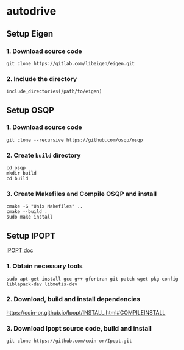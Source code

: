 # autodrive

## Setup Eigen
### 1. Download source code
```
git clone https://gitlab.com/libeigen/eigen.git
```
### 2. Include the directory
```
include_directories(/path/to/eigen)
```

## Setup OSQP
### 1. Download source code
```
git clone --recursive https://github.com/osqp/osqp
```
### 2. Create `build` directory
```
cd osqp
mkdir build
cd build
```
### 3. Create Makefiles and Compile OSQP and install
```
cmake -G "Unix Makefiles" ..
cmake --build .
sudo make install
```

## Setup IPOPT
[IPOPT doc](https://coin-or.github.io/Ipopt/INTERFACES.html)
### 1. Obtain necessary tools
```
sudo apt-get install gcc g++ gfortran git patch wget pkg-config liblapack-dev libmetis-dev
```
### 2. Download, build and install dependencies
https://coin-or.github.io/Ipopt/INSTALL.html#COMPILEINSTALL

### 3. Download Ipopt source code, build and install
```
git clone https://github.com/coin-or/Ipopt.git
```
